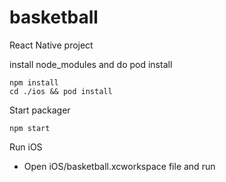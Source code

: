 # basketball
React Native project

install node_modules and do pod install
```
npm install
cd ./ios && pod install
```

Start packager
```
npm start
```

Run iOS
- Open iOS/basketball.xcworkspace file and run

